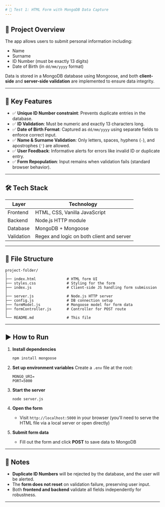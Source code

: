 ```yaml
---
# 📝 Test 1: HTML Form with MongoDB Data Capture
---
```


## 🧾 Project Overview

The app allows users to submit personal information including:

- Name
- Surname
- ID Number (must be exactly 13 digits)
- Date of Birth (in `dd/mm/yyyy` format)

Data is stored in a MongoDB database using Mongoose, and both **client-side** and **server-side validation** are implemented to ensure data integrity.

---

## 🔐 Key Features

- ✅ **Unique ID Number constraint**: Prevents duplicate entries in the database.
- ✅ **ID Validation**: Must be numeric and exactly 13 characters long.
- ✅ **Date of Birth Format**: Captured as `dd/mm/yyyy` using separate fields to enforce correct input.
- ✅ **Name & Surname Validation**: Only letters, spaces, hyphens (`-`), and apostrophes (`'`) are allowed.
- ✅ **User Feedback**: Informative alerts for errors like invalid ID or duplicate entry.
- ✅ **Form Repopulation**: Input remains when validation fails (standard browser behavior).

---

## 🛠️ Tech Stack

| Layer      | Technology                                |
| ---------- | ----------------------------------------- |
| Frontend   | HTML, CSS, Vanilla JavaScript             |
| Backend    | Node.js HTTP module                       |
| Database   | MongoDB + Mongoose                        |
| Validation | Regex and logic on both client and server |

---

## 📁 File Structure

```
project-folder/
│
├── index.html              # HTML form UI
├── styles.css              # Styling for the form
├── index.js                # Client-side JS handling form submission
│
├── server.js               # Node.js HTTP server
├── config.js               # DB connection setup
├── formModel.js            # Mongoose model for form data
├── formController.js       # Controller for POST route
│
└── README.md               # This file
```

---

## ▶️ How to Run

1. **Install dependencies**

   ```bash
   npm install mongoose
   ```

2. **Set up environment variables**
   Create a `.env` file at the root:

   ```
   MONGO_URI=
   PORT=5000
   ```

3. **Start the server**

   ```bash
   node server.js
   ```

4. **Open the form**

   - Visit `http://localhost:5000` in your browser (you’ll need to serve the HTML file via a local server or open directly)

5. **Submit form data**
   - Fill out the form and click **POST** to save data to MongoDB

---

## 📌 Notes

- **Duplicate ID Numbers** will be rejected by the database, and the user will be alerted.
- The **form does not reset** on validation failure, preserving user input.
- Both **frontend and backend** validate all fields independently for robustness.

---
